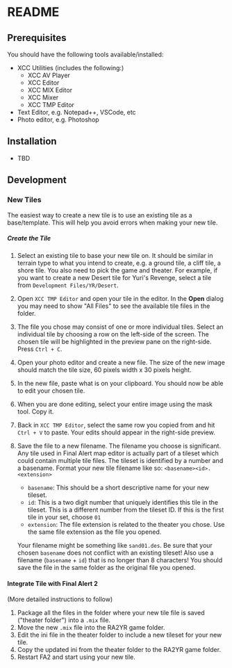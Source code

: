 # README

## Prerequisites
You should have the following tools available/installed:
- XCC Utilities (includes the following:)
    - XCC AV Player
    - XCC Editor
    - XCC MIX Editor
    - XCC Mixer
    - XCC TMP Editor
- Text Editor, e.g. Notepad++, VSCode, etc
- Photo editor, e.g. Photoshop

## Installation
- TBD

## Development
### New Tiles
The easiest way to create a new tile is to use an existing tile as a base/template.
This will help you avoid errors when making your new tile.  

##### Create the Tile
1. Select an existing tile to base your new tile on.  It should be similar in 
    terrain type to what you intend to create, e.g. a ground tile, a cliff tile, a shore
    tile.  You also need to pick the game and theater.  For example, if you want to
    create a new Desert tile for Yuri's Revenge, select a tile from 
    `Development Files/YR/Desert`.

2. Open `XCC TMP Editor` and open your tile in the editor.  In the **Open** dialog you may
    need to show "All Files" to see the available tile files in the folder.

3. The file you chose may consist of one or more individual tiles.  Select an individual
    tile by choosing a row on the left-side of the screen.  The chosen tile will be 
    highlighted in the preview pane on the right-side. Press `Ctrl + C`.

4. Open your photo editor and create a new file.  The size of the new image should match
    the tile size, 60 pixels width x 30 pixels height.

5. In the new file, paste what is on your clipboard.  You should now be able to edit
    your chosen tile.

6. When you are done editing, select your entire image using the mask tool.  Copy it.

7. Back in `XCC TMP Editor`, select the same row you copied from and hit `Ctrl + V` to
    paste.  Your edits should appear in the right-side preview.

8. Save the file to a new filename. The filename you choose is significant. Any tile
    used in Final Alert map editor is actually part of a tileset which could contain 
    multiple tile files.  The tileset is identified by a number and a basename. Format 
    your new tile filename like so: `<basename><id>.<extension>`
    - `basename`: This should be a short descriptive name for your new tileset.
    - `id`: This is a two digit number that uniquely identifies this tile in the tileset.
        This is a different number from the tileset ID.  If this is the first tile in your
        set, choose `01`
    - `extension`: The file extension is related to the theater you chose.  Use the same
        file extension as the file you opened.

    Your filename might be something like `sand01.des`.  Be sure that your chosen
    `basename` does not conflict with an existing tileset! Also use a filename
    (`basename` + `id`) that is no longer than 8 characters!  You should save the file
    in the same folder as the original file you opened.

#### Integrate Tile with Final Alert 2
(More detailed instructions to follow)
1. Package all the files in the folder where your new tile file is saved
    ("theater folder") into a `.mix` file.
2. Move the new `.mix` file into the RA2YR game folder.
3. Edit the ini file in the theater folder to include a new tileset for your new tile.
4. Copy the updated ini from the theater folder to the RA2YR game folder.
5. Restart FA2 and start using your new tile.

